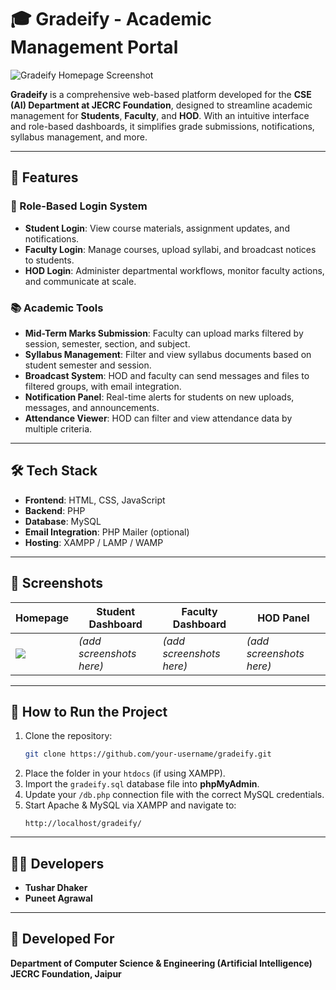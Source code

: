 
# 🎓 Gradeify - Academic Management Portal

![Gradeify Homepage Screenshot](./screenshot.png)

**Gradeify** is a comprehensive web-based platform developed for the **CSE (AI) Department at JECRC Foundation**, designed to streamline academic management for **Students**, **Faculty**, and **HOD**. With an intuitive interface and role-based dashboards, it simplifies grade submissions, notifications, syllabus management, and more.

---

## 🚀 Features

### 🔐 Role-Based Login System
- **Student Login**: View course materials, assignment updates, and notifications.
- **Faculty Login**: Manage courses, upload syllabi, and broadcast notices to students.
- **HOD Login**: Administer departmental workflows, monitor faculty actions, and communicate at scale.

### 📚 Academic Tools
- **Mid-Term Marks Submission**: Faculty can upload marks filtered by session, semester, section, and subject.
- **Syllabus Management**: Filter and view syllabus documents based on student semester and session.
- **Broadcast System**: HOD and faculty can send messages and files to filtered groups, with email integration.
- **Notification Panel**: Real-time alerts for students on new uploads, messages, and announcements.
- **Attendance Viewer**: HOD can filter and view attendance data by multiple criteria.

---

## 🛠️ Tech Stack

- **Frontend**: HTML, CSS, JavaScript
- **Backend**: PHP
- **Database**: MySQL
- **Email Integration**: PHP Mailer (optional)
- **Hosting**: XAMPP / LAMP / WAMP

---

## 📸 Screenshots

| Homepage | Student Dashboard | Faculty Dashboard | HOD Panel |
|---------|-------------------|-------------------|-----------|
| ![](./screenshot.png) | *(add screenshots here)* | *(add screenshots here)* | *(add screenshots here)* |

---

## 🧪 How to Run the Project

1. Clone the repository:
   ```bash
   git clone https://github.com/your-username/gradeify.git
   ```
2. Place the folder in your `htdocs` (if using XAMPP).
3. Import the `gradeify.sql` database file into **phpMyAdmin**.
4. Update your `/db.php` connection file with the correct MySQL credentials.
5. Start Apache & MySQL via XAMPP and navigate to:
   ```
   http://localhost/gradeify/
   ```

---

## 👨‍💻 Developers

- **Tushar Dhaker**
- **Puneet Agrawal**

---

## 🏫 Developed For

**Department of Computer Science & Engineering (Artificial Intelligence)**  
**JECRC Foundation, Jaipur**
